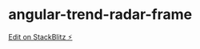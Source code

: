# angular-trend-radar-frame

[Edit on StackBlitz ⚡️](https://stackblitz.com/edit/angular-trend-radar-frame)